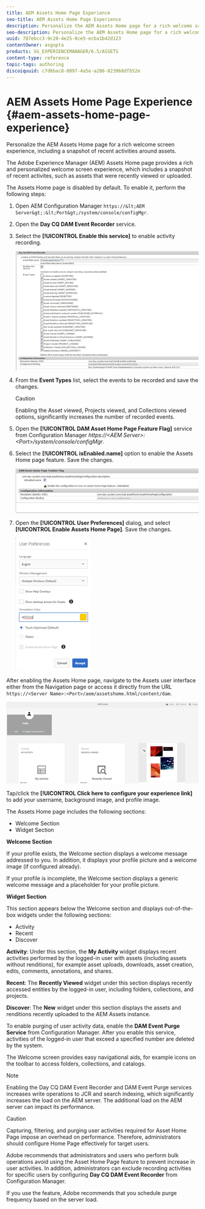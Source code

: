 ```yaml
---
title: AEM Assets Home Page Experience
seo-title: AEM Assets Home Page Experience
description: Personalize the AEM Assets Home page for a rich welcome screen experience, including a snapshot of recent activities around assets.
seo-description: Personalize the AEM Assets Home page for a rich welcome screen experience, including a snapshot of recent activities around assets.
uuid: 787ebcc3-9c20-4e25-8ce5-ecba1b42d123
contentOwner: asgupta
products: SG_EXPERIENCEMANAGER/6.5/ASSETS
content-type: reference
topic-tags: authoring
discoiquuid: c7d6bac8-0897-4a5e-a286-823968dfb52e
---
```


# AEM Assets Home Page Experience {#aem-assets-home-page-experience}

Personalize the AEM Assets Home page for a rich welcome screen experience, including a snapshot of recent activities around assets.

The Adobe Experience Manager (AEM) Assets Home page provides a rich and personalized welcome screen experience, which includes a snapshot of recent activites, such as assets that were recently viewed or uploaded.

The Assets Home page is disabled by default. To enable it, perform the following steps:

1. Open AEM Configuration Manager `https://&lt;AEM Server&gt;:&lt;Port&gt;/system/console/configMgr`.
1. Open the **Day CQ DAM Event Recorder** service.
1. Select the **[!UICONTROL Enable this service]** to enable activity recording.

   ![chlimage_1-250](assets/chlimage_1-250.png)

1. From the **Event Types** list, select the events to be recorded and save the changes.

   >[!CAUTION]
   >
   >Enabling the Asset viewed, Projects viewed, and Collections viewed options, significantly increases the number of recorded events.

1. Open the **[!UICONTROL DAM Asset Home Page Feature Flag]** service from Configuration Manager *https://&lt;AEM Server&gt;:&lt;Port&gt;/system/console/configMgr*.
1. Select the **[!UICONTROL isEnabled.name]** option to enable the Assets Home page feature. Save the changes.

   ![chlimage_1-251](assets/chlimage_1-251.png)

1. Open the **[!UICONTROL User Preferences]** dialog, and select **[!UICONTROL Enable Assets Home Page]**. Save the changes.

   ![user_preferences](assets/Annotation-color.png)

After enabling the Assets Home page, navigate to the Assets user interface either from the Navigation page or access it directly from the URL `https://<Server Name>:<Port>/aem/assetshome.html/content/dam`.

![home_page](assets/aemAssetshome-page.png)

Tap/click the **[!UICONTROL Click here to configure your experience link]** to add your username, background image, and profile image.

The Assets Home page includes the following sections:

* Welcome Section
* Widget Section

**Welcome Section**

If your profile exists, the Welcome section displays a welcome message addressed to you. In addition, it displays your profile picture and a welcome image (if configured already).

If your profile is incomplete, the Welcome section displays a generic welcome message and a placeholder for your profile picture.

**Widget Section**

This section appears below the Welcome section and displays out-of-the-box widgets under the following sections:

* Activity
* Recent
* Discover

**Activity**: Under this section, the **My Activity** widget displays recent activities performed by the logged-in user with assets (including assets without renditions), for example asset uploads, downloads, asset creation, edits, comments, annotations, and shares.

**Recent**: The **Recently Viewed** widget under this section displays recently accessed entities by the logged-in user, including folders, collections, and projects.

**Discover**: The **New** widget under this section displays the assets and renditions recently uploaded to the AEM Assets instance.

To enable purging of user activity data, enable the **DAM Event Purge Service** from Configuration Manager. After you enable this service, activities of the logged-in user that exceed a specified number are deleted by the system.

The Welcome screen provides easy navigational aids, for example icons on the toolbar to access folders, collections, and catalogs.

>[!NOTE]
>
>Enabling the Day CQ DAM Event Recorder and DAM Event Purge services increases write operations to JCR and search indexing, which significantly increases the load on the AEM server. The additional load on the AEM server can impact its performance.

>[!CAUTION]
>
>Capturing, filtering, and purging user activities required for Asset Home Page impose an overhead on performance. Therefore, administrators should configure Home Page effectively for target users.
>
>Adobe recommends that administrators and users who perform bulk operations avoid using the Asset Home Page feature to prevent increase in user activities. In addition, administrators can exclude recording activities for specific users by configuring **Day CQ DAM Event Recorder** from Configuration Manager.
>
>If you use the feature, Adobe recommends that you schedule purge frequency based on the server load.


